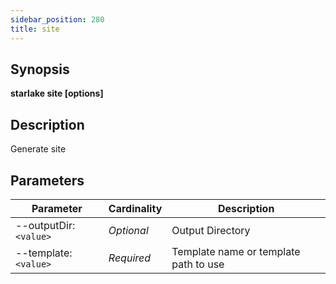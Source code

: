 ```yaml
---
sidebar_position: 280
title: site
---
```



## Synopsis

**starlake site [options]**

## Description

Generate site


## Parameters

Parameter|Cardinality|Description
---|---|---
--outputDir:`<value>`|*Optional*|Output Directory
--template:`<value>`|*Required*|Template name or template path to use

